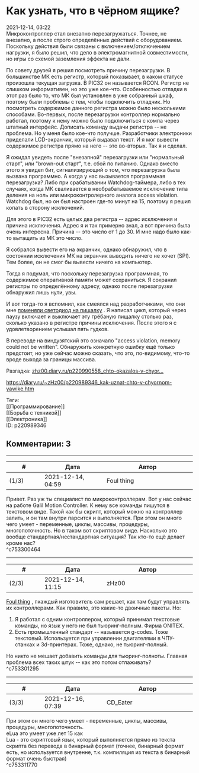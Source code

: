 Как узнать, что в чёрном ящике?
===============================

  
2021-12-14, 03:22  
 Микроконтроллер стал внезапно перезагружаться. Точнее, не внезапно, а после строго определённых действий с оборудованием. Поскольку действия были связаны с включением/отключением нагрузки, я было решил, что дело в электромагнитной совместимости, но игры со схемой заземления эффекта не дали.   
   
 По совету друзей я решил посмотреть причину перезагрузки. В большинстве МК есть регистр, который показывает, в каком статусе произошла текущая загрузка. В PIC32 он называется RCON. Регистр не слишком информативен, но это уже кое-что. Особенностью отладки в этот раз было то, что МК был установлен в уже собранный шкаф, поэтому были проблемы с тем, чтобы подключить отладчик. Но посмотреть содержимое данного регистра можно было несколькими способами. Во-первых, после перезагрузки контроллер нормально работал, поэтому к нему можно было подключиться с компа через штатный интерфейс. Дописать команду выдачи регистра -- не проблема. Но у меня было кое-что получше. Разработчики электроники приделали LCD-экранчик, который выдавал текст. И я мог вывести содержимое регистра прямо на него -- это во-вторых. Так я и сделал.   
   
 Я ожидал увидеть после "внезапной" перезагрузки или "нормальный старт", или "brown-out старт", т.е. сбой по питанию. Однако вместо этого я увидел бит, сигнализирующий о том, что перезагрузка была вызвана программно. А когда у нас вызывается программная перезагрузка? Либо при срабатывании Watchdog-таймера, либо в тех случаях, когда МК сваливается в необрабатываемое исключение типа деления на ноль или микроконтролерного аналога access violation. Watchdog был, но он был настроен где-то минут на 15, поэтому я решил копать в сторону исключений.   
   
 Для этого в PIC32 есть целых два регистра -- адрес исключения и причина исключения. Адрес я и так примерно знал, а вот причина была очень интересна. Причина -- это число от 1 до 30. И мне надо было как-то вытащить из МК это число.   
   
 Я собрался вывести его на экранчик, однако обнаружил, что в состоянии исключения МК на экранчик выводить ничего не хочет (SPI). Тем более, он не смог бы вывести ничего на компьютер.   
   
 Тогда я подумал, что поскольку перезагрузка программная, то содержимое оперативной памяти может сохраниться. Я сохранил регистры по определённому адресу, однако после перезагрузки обнаружил лишь нули, увы.   
   
 И вот тогда-то я вспомнил, как смеялся над разработчиками, что они мне  [поменяли светодиод на пищалку](Фрёкен%20Бок%20и%20философский%20кирпич)  . Я написал цикл, который через паузу включает и выключает эту грёбаную пищалку столько раз, сколько указано в регистре причины исключения. После этого я с удовлетворением услышал пять гудков.   
   
 В переводе на виндузятский это означало "access violation, memory could not be written". Обнаружить конкретную ошибку ещё только предстоит, но уже сейчас можно сказать, что это, по-видимому, что-то вроде выхода за границы массива.   
   
 Разгадка:  [zhz00.diary.ru/p220990558\_chto-okazalos-v-chyor...](Что%20оказалось%20в%20чёрном%20ящике)    
  
<https://diary.ru/~zHz00/p220989346_kak-uznat-chto-v-chyornom-yawike.htm>  
  
Теги:  
[[Программирование]]  
[[Борьба с техникой]]  
[[Электроника]]  
ID: p220989346  


Комментарии: 3
--------------

  


---



|         #         |              Дата              |                     Автор                     |           ID           |
| --- | --- | --- | --- |
| (1/3) | 2021-12-14, 04:59 | Foul thing | c753300464 |

  
 Привет. Раз уж ты специалист по микроконтроллерам. Вот у нас сейчас на работе Galil Motion Controller. К нему все команды пишутся в текстовом виде. Такой как бы скрипт, который можно на контроллер залить, и он там внутри парсится и выполняется. При этом он много чего умеет - переменные, циклы, массивы, процедуры, многопоточность. Но в таком вот скриптовом виде. Насколько это вообще стандартная/нестандартная ситуация? Так кто-то ещё делает кроме нас?   
 ^c753300464

---



|         #         |              Дата              |                     Автор                     |           ID           |
| --- | --- | --- | --- |
| (2/3) | 2021-12-14, 11:15 | zHz00 | c753301295 |

  
  [Foul thing](https://foulthing.diary.ru "Temporary Internet Flies")  , пкаждый изготовитель сам решает, как там будут управлять их контроллерами. Как правило, это какие-то двоичные пакеты. Но:   
 1. Я работал с одним контроллером, который принимал текстовые команды, но язык у него не был тьюринг-полным. Фирма ONITEX.   
 2. Есть промышленный стандарт -- называется g-codes. Тоже текстовый. Используется при управлении двигателями в ЧПУ-станках и 3d-принтерах. Тоже, однако, не тьюринг-полный.   
   
 Но никто не мешает добавить команды для тьюринг-полноты. Главная проблема всех таких штук -- как это потом отлаживать?   
 ^c753301295

---



|         #         |              Дата              |                     Автор                     |           ID           |
| --- | --- | --- | --- |
| (3/3) | 2021-12-16, 07:39 | CD\_Eater | c753311770 |

  
  При этом он много чего умеет - переменные, циклы, массивы, процедуры, многопоточность.    
 eLua это умеет уже лет 15 как   
 Lua - это скриптовый язык, который выполняется прямо из текста скрипта без перевода в бинарный формат (точнее, бинарный формат есть, но используется внутренне, т.к. компиляция из текста в бинарный формат очень быстрая)   
 ^c753311770